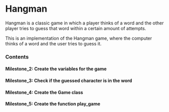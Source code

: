 # Hangman
Hangman is a classic game in which a player thinks of a word and the other player tries to guess that word within a certain amount of attempts.

This is an implementation of the Hangman game, where the computer thinks of a word and the user tries to guess it. 

### Contents
#### Milestone_2: Create the variables for the game
#### Milestone_3: Check if the guessed character is in the word
#### Milestone_4: Create the Game class
#### Milestone_5: Create the function play_game
